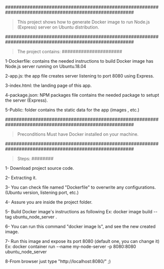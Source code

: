 #######################################################################################################
> This project shows how to generate Docker image to run Node.js (Express) server on Ubuntu distribution.

#######################################################################################################
> The project contains:
######################

1-Dockerfile: contains the needed instructions to build Docker image has Node.js server running on Ubuntu.18.04

2-app.js: the app file creates server listening to port 8080 using Express.

3-index.html: the landing page of this app.

4-package.json: NPM packages file contains the needed package to setupt the server (Express).

5-Public: folder contains the static data for the app (images , etc.)

#######################################################################################################

> Preconditions
Must have Docker installed on your machine.

#######################################################################################################

> Steps:
########

1- Download project source code.

2- Extracting it.

3- You can check file named "Dockerfile" to overwrite any configurations. (Ubuntu version, listening port, etc.)

4- Assure you are inside the project folder.

5- Build Docker image's instructions as following
    Ex: docker image build --tag ubuntu_node_server .

6- You can run this command "docker image ls", and see the new created image.

7- Run this image and expose its port 8080 (default one, you can change it)
    Ex: docker container run --name my-node-server -p 8080:8080 ubuntu_node_server

8-From browser just type "http://localhost:8080/" ;)






